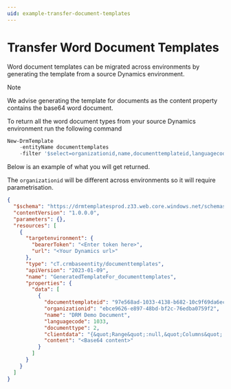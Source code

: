 ```yaml
---
uid: example-transfer-document-templates
---
```


# Transfer Word Document Templates

Word document templates can be migrated across environments by generating the template from 
a source Dynamics environment.

>[!NOTE]
>We advise generating the template for documents as the content property contains the base64
word document.

To return all the word document types from your source Dynamics environment run the following
command

```powershell
New-DrmTemplate 
    -entityName documenttemplates 
    -filter '$select=organizationid,name,documenttemplateid,languagecode,documenttype,clientdata,content&$filter=documenttype eq 2' 
```

Below is an example of what you will get returned.

The ```organizationid``` will be different across environments so it will
require parametrisation.

```json
{
  "$schema": "https://drmtemplatesprod.z33.web.core.windows.net/schemas/2021-03-01/deploymentTemplate.json#",
  "contentVersion": "1.0.0.0",
  "parameters": {},
  "resources": [
    {
      "targetenvironment": {
        "bearerToken": "<Enter token here>",
        "url": "<Your Dynamics url>"
      },
      "type": "cT.crmbaseentity/documenttemplates",
      "apiVersion": "2023-01-09",
      "name": "GeneratedTemplateFor_documenttemplates",
      "properties": {
        "data": [
          {
            "documenttemplateid": "97e568ad-1033-4138-b682-10c9f69da6ec",
            "organizationid": "ebce9626-e897-48bd-bf2c-76edba0759f2",
            "name": "DRM Demo Document",
            "languagecode": 1033,
            "documenttype": 2,
            "clientdata": "{&quot;Range&quot;:null,&quot;Columns&quot;:null,&quot;DisplayConditions&quot;:&quot;<DisplayConditions><Everyone /></DisplayConditions>&quot;}",
            "content": "<Base64 content>"
          }
        ]
      }
    }
  ]
}
```